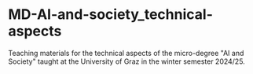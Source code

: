 # MD-AI-and-society_technical-aspects
Teaching materials for the technical aspects of the micro-degree "AI and Society" taught at the University of Graz in the winter semester 2024/25.
